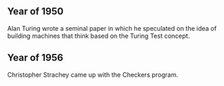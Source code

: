 ## Year of 1950

Alan Turing wrote a seminal paper in which he speculated on the idea of building machines that think based on the Turing Test concept.

## Year of 1956

Christopher Strachey came up with the Checkers program.
